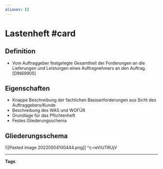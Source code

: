 ```yaml
---
aliases: []
---
```


# Lastenheft #card
## Definition
- Vom Auftraggeber festgelegte Gesamtheit der Forderungen an die Lieferungen und Leistungen eines Auftragnehmers an den Auftrag. [DIN69905]
## Eigenschaften
- Knappe Beschreibung der fachlichen Basisanforderungen aus Sicht des Auftraggebers/Kunde
- Beschreibung des WAS und WOFÜR
- Grundlage für das Pflichtenheft
- Festes Gliederungsschema
## Gliederungsschema
![[Pasted image 20220504100444.png]]
^c-reViUTRUjV

---
**Tags**: 